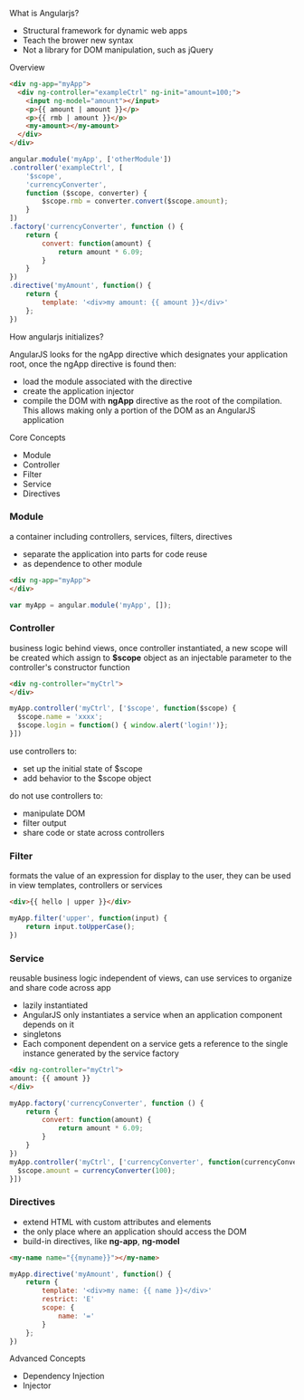 What is Angularjs?

- Structural framework for dynamic web apps 
- Teach the brower new syntax 
- Not a library for DOM manipulation, such as jQuery



Overview

```html
<div ng-app="myApp">
  <div ng-controller="exampleCtrl" ng-init="amount=100;">
    <input ng-model="amount"></input>
    <p>{{ amount | amount }}</p>
    <p>{{ rmb | amount }}</p>
    <my-amount></my-amount>
  </div>
</div> 
```

```js
angular.module('myApp', ['otherModule'])
.controller('exampleCtrl', [
    '$scope', 
    'currencyConverter', 
    function ($scope, converter) {
        $scope.rmb = converter.convert($scope.amount);
    }
])
.factory('currencyConverter', function () {
    return {
        convert: function(amount) { 
            return amount * 6.09;
        }
    }
})
.directive('myAmount', function() {
    return {
        template: '<div>my amount: {{ amount }}</div>'
    };
})
```



How angularjs initializes?


AngularJS looks for the ngApp directive which designates your application root, once the ngApp directive is found then:


- load the module associated with the directive
- create the application injector
- compile the DOM with **ngApp** directive as the root of the compilation. This allows making only a portion of the DOM as an AngularJS application



Core Concepts

- Module
- Controller
- Filter
- Service
- Directives


<h3>Module</h3>

a container including controllers, services, filters, directives

- separate the application into parts for code reuse
- as dependence to other module

```html
<div ng-app="myApp">
</div>
```

```js
var myApp = angular.module('myApp', []);
```


<h3>Controller</h3>

  business logic behind views, once controller instantiated, a new scope will be created which assign to **$scope** object as an injectable parameter to the controller's constructor function

```html
<div ng-controller="myCtrl">
</div>
```

```js
myApp.controller('myCtrl', ['$scope', function($scope) {
  $scope.name = 'xxxx';
  $scope.login = function() { window.alert('login!')};
}])
```


use controllers to:

- set up the initial state of $scope
- add behavior to the $scope object


do not use controllers to:

- manipulate DOM 
- filter output
- share code or state across controllers 


<h3>Filter</h3>

formats the value of an expression for display to the user, they can be used in view templates, controllers or services

```html
<div>{{ hello | upper }}</div>
```

```js
myApp.filter('upper', function(input) {
    return input.toUpperCase();
})
```


<h3>Service</h3>

 reusable business logic independent of views, can use services to organize and share code across app


- lazily instantiated 
 - AngularJS only instantiates a service when an application component depends on it
- singletons 
 - Each component dependent on a service gets a reference to the single instance generated by the service factory


```html
<div ng-controller="myCtrl">
amount: {{ amount }}
</div>
```
```js
myApp.factory('currencyConverter', function () {
    return {
        convert: function(amount) { 
            return amount * 6.09;
        }
    }
})
myApp.controller('myCtrl', ['currencyConverter', function(currencyConverter) {
  $scope.amount = currencyConverter(100);
}])
```


<h3>Directives</h3>

- extend HTML with custom attributes and elements
- the only place where an application should access the DOM
- build-in directives, like **ng-app**, **ng-model**

```html
<my-name name="{{myname}}"></my-name>
```

```js
myApp.directive('myAmount', function() {
    return {
        template: '<div>my name: {{ name }}</div>'
        restrict: 'E'
        scope: {
            name: '='
        }
    };
})
```


Advanced Concepts

- Dependency Injection
- Injector
